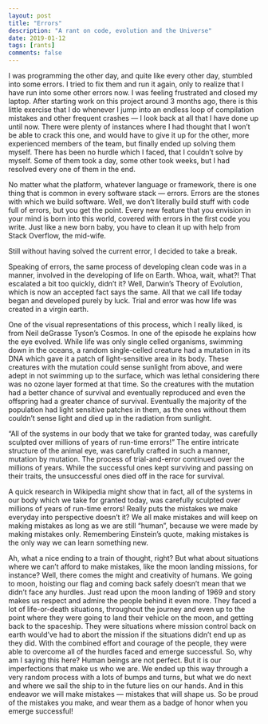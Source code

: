 ```yaml
---
layout: post
title: "Errors"
description: "A rant on code, evolution and the Universe"
date: 2019-01-12
tags: [rants]
comments: false
---
```


I was programming the other day, and quite like every other day, stumbled into some errors. I tried to fix them and run it again, only to realize that I have run into some other errors now. I was feeling frustrated and closed my laptop. After starting work on this project around 3 months ago, there is this little exercise that I do whenever I jump into an endless loop of compilation mistakes and other frequent crashes — I look back at all that I have done up until now. There were plenty of instances where I had thought that I won’t be able to crack this one, and would have to give it up for the other, more experienced members of the team, but finally ended up solving them myself. There has been no hurdle which I faced, that I couldn’t solve by myself. Some of them took a day, some other took weeks, but I had resolved every one of them in the end.

No matter what the platform, whatever language or framework, there is one thing that is common in every software stack — errors. Errors are the stones with which we build software. Well, we don’t literally build stuff with code full of errors, but you get the point. Every new feature that you envision in your mind is born into this world, covered with errors in the first code you write. Just like a new born baby, you have to clean it up with help from Stack Overflow, the mid-wife.

Still without having solved the current error, I decided to take a break.

Speaking of errors, the same process of developing clean code was in a manner, involved in the developing of life on Earth. Whoa, wait, what?! That escalated a bit too quickly, didn’t it? Well, Darwin’s Theory of Evolution, which is now an accepted fact says the same. All that we call life today began and developed purely by luck. Trial and error was how life was created in a virgin earth.

One of the visual representations of this process, which I really liked, is from Neil deGrasse Tyson’s Cosmos. In one of the episode he explains how the eye evolved. While life was only single celled organisms, swimming down in the oceans, a random single-celled creature had a mutation in its DNA which gave it a patch of light-sensitive area in its body. These creatures with the mutation could sense sunlight from above, and were adept in not swimming up to the surface, which was lethal considering there was no ozone layer formed at that time. So the creatures with the mutation had a better chance of survival and eventually reproduced and even the offspring had a greater chance of survival. Eventually the majority of the population had light sensitive patches in them, as the ones without them couldn’t sense light and died up in the radiation from sunlight.

“All of the systems in our body that we take for granted today, was carefully sculpted over millions of years of run-time errors!”
The entire intricate structure of the animal eye, was carefully crafted in such a manner, mutation by mutation. The process of trial-and-error continued over the millions of years. While the successful ones kept surviving and passing on their traits, the unsuccessful ones died off in the race for survival.

A quick research in Wikipedia might show that in fact, all of the systems in our body which we take for granted today, was carefully sculpted over millions of years of run-time errors! Really puts the mistakes we make everyday into perspective doesn’t it? We all make mistakes and will keep on making mistakes as long as we are still “human”, because we were made by making mistakes only. Remembering Einstein’s quote, making mistakes is the only way we can learn something new.

Ah, what a nice ending to a train of thought, right? But what about situations where we can’t afford to make mistakes, like the moon landing missions, for instance? Well, there comes the might and creativity of humans. We going to moon, hoisting our flag and coming back safely doesn’t mean that we didn’t face any hurdles. Just read upon the moon landing of 1969 and story makes us respect and admire the people behind it even more. They faced a lot of life-or-death situations, throughout the journey and even up to the point where they were going to land their vehicle on the moon, and getting back to the spaceship. They were situations where mission control back on earth would’ve had to abort the mission if the situations didn’t end up as they did. With the combined effort and courage of the people, they were able to overcome all of the hurdles faced and emerge successful. So, why am I saying this here? Human beings are not perfect. But it is our imperfections that make us who we are. We ended up this way through a very random process with a lots of bumps and turns, but what we do next and where we sail the ship to in the future lies on our hands. And in this endeavor we will make mistakes — mistakes that will shape us. So be proud of the mistakes you make, and wear them as a badge of honor when you emerge successful!